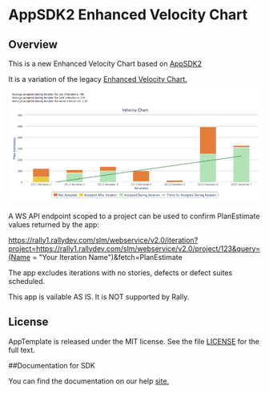AppSDK2 Enhanced Velocity Chart 
=========================

## Overview
This is a new Enhanced Velocity Chart based on [AppSDK2](https://help.rallydev.com/apps/2.0/doc/)

It is a variation of the legacy [Enhanced Velocity Chart.](https://github.com/RallyApps/app-catalog/blob/master/src/legacy/EnhancedVelocityChartMashup.html)

![](pic0.png)

A WS API endpoint scoped to a project can be used to confirm PlanEstimate values returned by the app:

https://rally1.rallydev.com/slm/webservice/v2.0/iteration?project=https://rally1.rallydev.com/slm/webservice/v2.0/project/123&query=(Name = "Your Iteration Name")&fetch=PlanEstimate

The app excludes iterations with no stories, defects or defect suites scheduled.

This app is vailable AS IS. It is NOT supported by Rally.
## License

AppTemplate is released under the MIT license.  See the file [LICENSE](./LICENSE) for the full text.

##Documentation for SDK

You can find the documentation on our help [site.](https://help.rallydev.com/apps/2.0/doc/)
